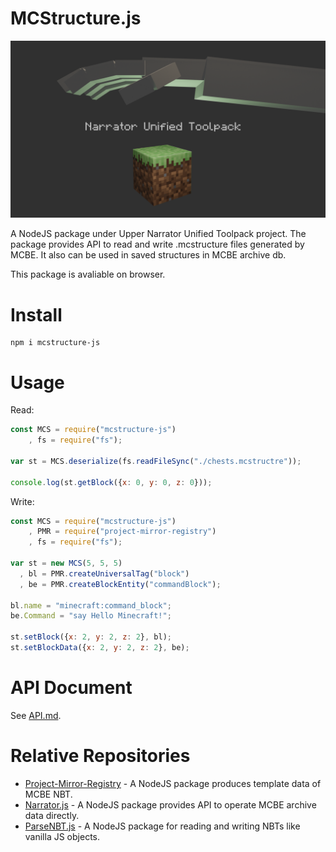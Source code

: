 # MCStructure.js

![Icon](./docs/img/NarratorUnifiedToolpack.png)

A NodeJS package under Upper Narrator Unified Toolpack project. The package provides API to read and write .mcstructure files generated by MCBE. It also can be used in saved structures in MCBE archive db.

This package is avaliable on browser.

# Install
```shell
npm i mcstructure-js
```

# Usage
Read:
```js
const MCS = require("mcstructure-js")
    , fs = require("fs");

var st = MCS.deserialize(fs.readFileSync("./chests.mcstructre"));

console.log(st.getBlock({x: 0, y: 0, z: 0}));
```

Write:
```js
const MCS = require("mcstructure-js")
    , PMR = require("project-mirror-registry")
    , fs = require("fs");

var st = new MCS(5, 5, 5)
  , bl = PMR.createUniversalTag("block")
  , be = PMR.createBlockEntity("commandBlock");

bl.name = "minecraft:command_block";
be.Command = "say Hello Minecraft!";

st.setBlock({x: 2, y: 2, z: 2}, bl);
st.setBlockData({x: 2, y: 2, z: 2}, be);
```

# API Document
See [API.md](https://github.com/HTMonkeyG/MCStructure.js/docs/API.md).

# Relative Repositories

- [Project-Mirror-Registry](https://github.com/HTMonkeyG/Project-Mirror-Registry) - A NodeJS package produces template data of MCBE NBT.
- [Narrator.js](https://github.com/HTMonkeyG/Narrator-js) - A NodeJS package provides API to operate MCBE archive data directly.
- [ParseNBT.js](https://github.com/HTMonkeyG/ParseNBT.js) - A NodeJS package for reading and writing NBTs like vanilla JS objects.